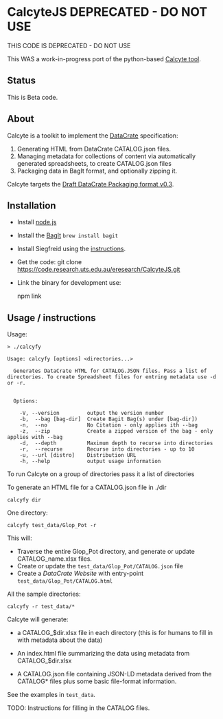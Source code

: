 # CalcyteJS DEPRECATED - DO NOT USE

THIS CODE IS DEPRECATED - DO NOT USE

This WAS a work-in-progress port of the python-based [Calcyte tool](https://codeine.research.uts.edu.au/eresearch/calcyte).

## Status

This is Beta code.

## About

Calcyte is a toolkit to implement the [DataCrate] specification:


1.  Generating HTML from DataCrate CATALOG.json files.
2.  Managing metadata for collections of content via automatically generated
    spreadsheets, to create CATALOG.json files
3.  Packaging data in BagIt format, and optionally zipping it.

Calcyte targets the [Draft DataCrate Packaging format v0.3](https://github.com/UTS-eResearch/datacrate/blob/master/spec/0.3/data_crate_specification_v0.3.md).

## Installation

- Install [node.js](https://nodejs.org/en/)

- Install the [BagIt](https://github.com/LibraryOfCongress/bagit-java)
  `brew install bagit`

- Install Siegfreid using the [instructions](https://github.com/richardlehane/siegfried/wiki/Getting-started).

- Get the code:
  git clone https://code.research.uts.edu.au/eresearch/CalcyteJS.git

- Link the binary for development use:

  npm link

## Usage / instructions

Usage:

```
> ./calcyfy

Usage: calcyfy [options] <directories...>

  Generates DataCrate HTML for CATALOG.JSON files. Pass a list of directories. To create Spreadsheet files for entring metadata use -d or -r.


  Options:

    -V, --version         output the version number
    -b,  --bag [bag-dir]  Create Bagit Bag(s) under [bag-dir])
    -n,  --no             No Citation - only applies ith --bag
    -z,  --zip            Create a zipped version of the bag - only applies with --bag
    -d,  --depth          Maximum depth to recurse into directories
    -r,  --recurse        Recurse into directories - up to 10
    -u, --url [distro]    Distribution URL
    -h, --help            output usage information

```

To run Calcyte on a group of directories pass it a list of directories

To generate an HTML file for a CATALOG.json file in ./dir

```
calcyfy dir
```

One directory:

```
calcyfy test_data/Glop_Pot -r
```

This will:
- Traverse the entire Glop_Pot directory, and generate or update CATALOG_name.xlsx files.
- Create or update the `test_data/Glop_Pot/CATALOG.json` file
- Create a *DataCrate Website* with entry-point `test_data/Glop_Pot/CATALOG.html`

All the sample directories:

```
calcyfy -r test_data/*
```

Calcyte will generate:

- a CATALOG\_$dir.xlsx file in each directory (this is for humans to fill in with
  metadata about the data)

- An index.html file summarizing the data using metadata from CATALOG\_$dir.xlsx

- A CATALOG.json file containing JSON-LD metadata derived from the CATALOG\* files plus some basic file-format information.

See the examples in `test_data`.

TODO: Instructions for filling in the CATALOG files.

[datacrate]: https://github.com/UTS-eResearch/datacrate
